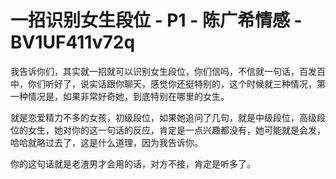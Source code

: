 # 一招识别女生段位 - P1 - 陈广希情感 - BV1UF411v72q

我告诉你们，其实就一招就可以识别女生段位，你们信吗，不信就一句话，百发百中，你们听好了，说实话跟你聊天，感觉你还挺特别的，这个时候就三种情况，第一种情况是，如果非常好奇她，到底特别在哪里的女生。

就是恋爱精力不多的女孩，初级段位，如果她追问了几句，就是中级段位，高级段位的女生，她对你的这一句话的反应，肯定是一点兴趣都没有，她可能就是会发，哈哈就略过去了，这是什么道理，因为我告诉你。

你的这句话就是老渣男才会用的话，对方不接，肯定是听多了。